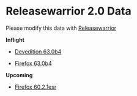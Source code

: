 

Releasewarrior 2.0 Data
=======================

Please modify this data with [Releasewarrior](https://github.com/mozilla-releng/releasewarrior-2.0)

**Inflight**

* [Devedition 63.0b4](/inflight/devedition/devedition-devedition-63.0b4.md)

* [Firefox 63.0b4](/inflight/firefox/firefox-beta-63.0b4.md)

**Upcoming**

* [Firefox 60.2.1esr](/upcoming/firefox/firefox-esr60-60.2.1esr.md)

